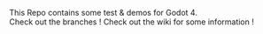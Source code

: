 This Repo contains some test & demos for Godot 4.   
Check out the branches !
Check out the wiki for some information !  

